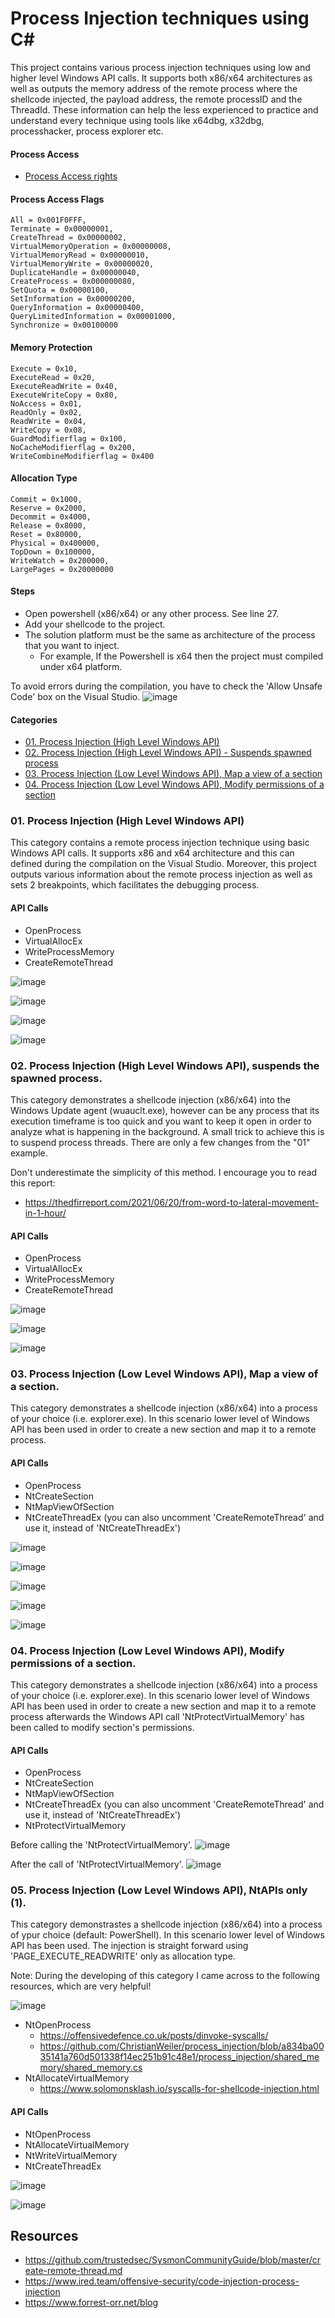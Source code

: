 # Process Injection techniques using C#

This project contains various process injection techniques using low and higher level Windows API calls. It supports both x86/x64 architectures as well as outputs the memory address of the remote process where the shellcode injected, the payload address, the remote processID and the ThreadId. These information can help the less experienced to practice and understand every technique using tools like x64dbg, x32dbg, processhacker, process explorer etc.

#### Process Access
- [Process Access rights](https://gist.github.com/Rhomboid/0cf96d7c82991af44fda)

#### Process Access Flags

```
All = 0x001F0FFF,
Terminate = 0x00000001,
CreateThread = 0x00000002,
VirtualMemoryOperation = 0x00000008,
VirtualMemoryRead = 0x00000010,
VirtualMemoryWrite = 0x00000020,
DuplicateHandle = 0x00000040,
CreateProcess = 0x000000080,
SetQuota = 0x00000100,
SetInformation = 0x00000200,
QueryInformation = 0x00000400,
QueryLimitedInformation = 0x00001000,
Synchronize = 0x00100000
```

#### Memory Protection

```
Execute = 0x10,
ExecuteRead = 0x20,
ExecuteReadWrite = 0x40,
ExecuteWriteCopy = 0x80,
NoAccess = 0x01,
ReadOnly = 0x02,
ReadWrite = 0x04,
WriteCopy = 0x08,
GuardModifierflag = 0x100,
NoCacheModifierflag = 0x200,
WriteCombineModifierflag = 0x400
```

#### Allocation Type

```
Commit = 0x1000,
Reserve = 0x2000,
Decommit = 0x4000,
Release = 0x8000,
Reset = 0x80000,
Physical = 0x400000,
TopDown = 0x100000,
WriteWatch = 0x200000,
LargePages = 0x20000000
```

#### Steps
- Open powershell (x86/x64) or any other process. See line 27.
- Add your shellcode to the project. 
- The solution platform must be the same as architecture of the process that you want to inject. 
    - For example, If the Powershell is x64 then the project must compiled under x64 platform.

To avoid errors during the compilation, you have to check the 'Allow Unsafe Code' box on the Visual Studio.
![image](https://user-images.githubusercontent.com/9944198/128598233-55193980-93ca-476a-8651-ad6f7b5545ab.png)


#### Categories
- [01. Process Injection (High Level Windows API)](https://github.com/tasox/CSharp_Process_Injection/blob/main/README.md#01-process-injection-high-level-windows-api)
- [02. Process Injection (High Level Windows API)  - Suspends spawned process](https://github.com/tasox/CSharp_Process_Injection/blob/main/README.md#02-process-injection-high-level-windows-api-suspends-the-spawned-process)
- [03. Process Injection (Low Level Windows API), Map a view of a section](https://github.com/tasox/CSharp_Process_Injection#03-process-injection-low-level-windows-api-map-a-view-of-a-section)
- [04. Process Injection (Low Level Windows API), Modify permissions of a section](https://github.com/tasox/CSharp_Process_Injection/blob/main/README.md#04-process-injection-low-level-windows-api-modify-permissions-of-a-section)


### 01. Process Injection (High Level Windows API)

This category contains a remote process injection technique using basic Windows API calls. It supports x86 and x64 architecture and this can defined during the compilation on the Visual Studio. Moreover, this project outputs various information about the remote process injection as well as sets 2 breakpoints, which facilitates the debugging process.

#### API Calls
- OpenProcess
- VirtualAllocEx 
- WriteProcessMemory
- CreateRemoteThread

![image](https://user-images.githubusercontent.com/9944198/128016947-184fe2a9-f8c2-4886-b985-d4e28b4c79bf.png)

![image](https://user-images.githubusercontent.com/9944198/128017226-8dabc072-3b40-4e89-a5e2-ce79e834296a.png)

![image](https://user-images.githubusercontent.com/9944198/128017354-0cf154e0-3109-4db0-9169-521a7c70a7f6.png)

![image](https://user-images.githubusercontent.com/9944198/128017428-ebaa4208-a2df-42b6-b682-fb5d0e9f9867.png)


### 02. Process Injection (High Level Windows API), suspends the spawned process.

This category demonstrates a shellcode injection (x86/x64) into the Windows Update agent (wuauclt.exe), however can be any process that its execution timeframe is too quick and you want to keep it open in order to analyze what is happening in the background. A small trick to achieve this is to suspend process threads. There are only a few changes from the "01" example.

Don't underestimate the simplicity of this method. I encourage you to read this report:
- https://thedfirreport.com/2021/06/20/from-word-to-lateral-movement-in-1-hour/

#### API Calls
- OpenProcess
- VirtualAllocEx 
- WriteProcessMemory
- CreateRemoteThread

![image](https://user-images.githubusercontent.com/9944198/128206032-859920fb-1e74-4d80-8646-14cc25f30b6e.png)

![image](https://user-images.githubusercontent.com/9944198/128205795-058008fe-cc9c-4398-a1ed-d148b3d5cb8b.png)

![image](https://user-images.githubusercontent.com/9944198/128205893-44853aee-d0eb-440e-8190-0aa3709b965c.png)

### 03. Process Injection (Low Level Windows API), Map a view of a section.

This category demonstrates a shellcode injection (x86/x64) into a process of your choice (i.e. explorer.exe). In this scenario lower level of Windows API has been used in order to create a new section and map it to a remote process.

#### API Calls
- OpenProcess
- NtCreateSection
- NtMapViewOfSection
- NtCreateThreadEx (you can also uncomment 'CreateRemoteThread' and use it, instead of 'NtCreateThreadEx')

![image](https://user-images.githubusercontent.com/9944198/128521939-1576b6cf-9714-4126-a290-2b7030dbb33e.png)

![image](https://user-images.githubusercontent.com/9944198/128522102-183a5dbe-8b19-4751-a62e-66609bc26a4c.png)

![image](https://user-images.githubusercontent.com/9944198/128522283-71e9b74f-737d-418e-9540-81d8cadfa552.png)

![image](https://user-images.githubusercontent.com/9944198/128522463-45b2b073-b58d-4a0c-a527-6992c706e28c.png)

![image](https://user-images.githubusercontent.com/9944198/128522549-bd2b8054-6017-4446-8297-84af5b2325da.png)


### 04. Process Injection (Low Level Windows API), Modify permissions of a section.
 
This category demonstrates a shellcode injection (x86/x64) into a process of your choice (i.e. explorer.exe). In this scenario lower level of Windows API has been used in order to create a new section and map it to a remote process afterwards the Windows API call 'NtProtectVirtualMemory' has been called to modify section's permissions.

#### API Calls
- OpenProcess
- NtCreateSection
- NtMapViewOfSection
- NtCreateThreadEx (you can also uncomment 'CreateRemoteThread' and use it, instead of 'NtCreateThreadEx')
- NtProtectVirtualMemory

Before calling the 'NtProtectVirtualMemory'.
![image](https://user-images.githubusercontent.com/9944198/128596418-2503be6d-e342-4811-859a-8b85e3f4bc94.png)

After the call of 'NtProtectVirtualMemory'.
![image](https://user-images.githubusercontent.com/9944198/128596445-7f90ec1f-0eed-40c3-bd8d-90d74a5ada2d.png)


### 05. Process Injection (Low Level Windows API), NtAPIs only (1).

This category demonstrastes a shellcode injection (x86/x64) into a process of ypur choice (default: PowerShell). In this scenario lower level of Windows API has been used. The injection is straight forward using 'PAGE_EXECUTE_READWRITE' only as allocation type. 

Note: During the developing of this category Ι came across to the following resources, which are very helpful!

![image](https://user-images.githubusercontent.com/9944198/129112045-3f3a8a3a-ce6b-4384-8276-127066045455.png)


- NtOpenProcess
    - https://offensivedefence.co.uk/posts/dinvoke-syscalls/
    - https://github.com/ChristianWeiler/process_injection/blob/a834ba0035141a760d501338f14ec251b91c48e1/process_injection/shared_memory/shared_memory.cs
- NtAllocateVirtualMemory
    - https://www.solomonsklash.io/syscalls-for-shellcode-injection.html


#### API Calls
- NtOpenProcess
- NtAllocateVirtualMemory
- NtWriteVirtualMemory
- NtCreateThreadEx

![image](https://user-images.githubusercontent.com/9944198/129110858-bbb06f6e-cd8f-4fa2-b76e-8b46e86a7454.png)

![image](https://user-images.githubusercontent.com/9944198/129111476-c86c2b96-d4ff-44ac-a5fe-646cd78f9a0e.png)



## Resources
- https://github.com/trustedsec/SysmonCommunityGuide/blob/master/create-remote-thread.md
- https://www.ired.team/offensive-security/code-injection-process-injection
- https://www.forrest-orr.net/blog
